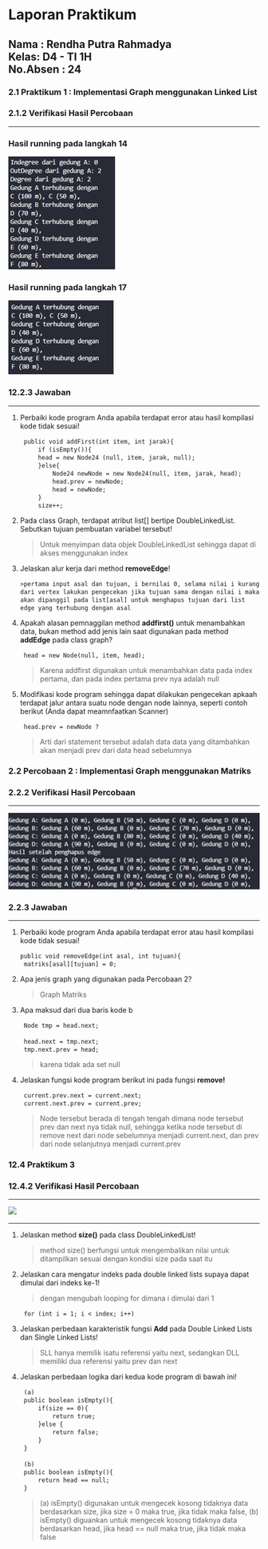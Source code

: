 # Laporan Praktikum
**Nama : Rendha Putra Rahmadya** <br>
**Kelas: D4 - TI 1H**<br>
**No.Absen : 24**
---


### 2.1 Praktikum 1 : Implementasi Graph menggunakan Linked List

### 2.1.2 Verifikasi Hasil Percobaan
---
### Hasil running pada langkah 14  
<img src="Gambar\Verif1.png">  

### Hasil running pada langkah 17
<img src="Gambar\Verif2.png">  

### 12.2.3 Jawaban
---

1. Perbaiki kode program Anda apabila terdapat error atau hasil kompilasi kode tidak sesuai!

        public void addFirst(int item, int jarak){
            if (isEmpty()){
            head = new Node24 (null, item, jarak, null);
            }else{
                Node24 newNode = new Node24(null, item, jarak, head);
                head.prev = newNode;
                head = newNode;
            }
            size++;


2. Pada class Graph, terdapat atribut list[] bertipe DoubleLinkedList. Sebutkan tujuan pembuatan variabel tersebut! 

    >Untuk menyimpan data objek DoubleLinkedList sehingga dapat di akses menggunakan index

3. Jelaskan alur kerja dari method __removeEdge__! 

       >pertama input asal dan tujuan, i bernilai 0, selama nilai i kurang dari vertex lakukan pengecekan jika tujuan sama dengan nilai i maka akan dipanggil pada list[asal] untuk menghapus tujuan dari list edge yang terhubung dengan asal

4. Apakah alasan pemnaggilan method __addfirst()__ untuk menambahkan data, bukan method add jenis lain saat digunakan pada method __addEdge__ pada class graph?

        head = new Node(null, item, head);

    >Karena addfirst digunakan untuk menambahkan data pada index pertama, dan pada index pertama prev nya adalah null

5. Modifikasi kode program sehingga dapat dilakukan pengecekan apkaah terdapat jalur antara suatu node dengan node lainnya, seperti contoh berikut (Anda dapat meamnfaatkan Scanner)

        head.prev = newNode ?

    >Arti dari statement tersebut adalah data data yang ditambahkan akan menjadi prev dari data head sebelumnya 


### 2.2 Percobaan 2 : Implementasi Graph menggunakan Matriks  

### 2.2.2 Verifikasi Hasil Percobaan
---

<img src="Gambar\Verif3.png"> 

### 2.2.3 Jawaban 
---

1. Perbaiki kode program Anda apabila terdapat error atau hasil kompilasi kode tidak sesuai! 

       public void removeEdge(int asal, int tujuan){
        matriks[asal][tujuan] = 0;
    
2. Apa jenis graph yang digunakan pada Percobaan 2? 

    >Graph Matriks

3. Apa maksud dari dua baris kode b

        Node tmp = head.next;

        head.next = tmp.next;
        tmp.next.prev = head;

    >karena tidak ada set null

4. Jelaskan fungsi kode program berikut ini pada fungsi __remove!__ 

        current.prev.next = current.next;
        current.next.prev = current.prev;

    >Node tersebut berada di tengah tengah dimana node tersebut prev dan next nya tidak null, sehingga ketika node tersebut di remove next dari node sebelumnya menjadi current.next, dan prev dari node selanjutnya menjadi current.prev

### 12.4 Praktikum 3

### 12.4.2 Verifikasi Hasil Percobaan
---

<img src="Gambar\varifikasi3.png">

---
1. Jelaskan method __size()__ pada class DoubleLinkedList!

    >method size() berfungsi untuk mengembalikan nilai untuk ditampilkan sesuai dengan kondisi size pada saat itu

2. Jelaskan cara mengatur indeks pada double linked lists supaya dapat dimulai dari indeks ke-1!

    >dengan mengubah looping for dimana i dimulai dari 1

        for (int i = 1; i < index; i++)

3. Jelaskan perbedaan karakteristik fungsi __Add__ pada Double Linked Lists dan Single Linked Lists!  

    >SLL hanya memilik isatu referensi yaitu next, sedangkan DLL memiliki dua referensi yaitu prev dan next

4. Jelaskan perbedaan logika dari kedua kode program di bawah ini!

        (a)
        public boolean isEmpty(){
            if(size == 0){
                return true;
            }else {
                return false;
            }
        } 

        (b)
        public boolean isEmpty(){
            return head == null;
        } 

    >(a) isEmpty() digunakan untuk mengecek kosong tidaknya data berdasarkan size, jika size = 0 maka true, jika tidak maka false, (b) isEmpty() diguankan untuk mengecek kosong tidaknya data berdasarkan head, jika head == null maka true, jika tidak maka false
